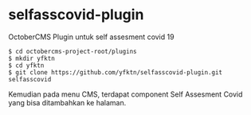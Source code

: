 # selfasscovid-plugin
OctoberCMS Plugin untuk self assesment covid 19

```
$ cd octobercms-project-root/plugins
$ mkdir yfktn
$ cd yfktn
$ git clone https://github.com/yfktn/selfasscovid-plugin.git selfasscovid
```

Kemudian pada menu CMS, terdapat component Self Assesment Covid yang bisa ditambahkan ke halaman.
